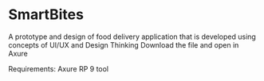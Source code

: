 # SmartBites
A prototype and design of food delivery application that is developed using concepts of UI/UX and Design Thinking
Download the file and open in Axure

Requirements: Axure RP 9 tool

